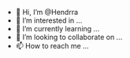 - 👋 Hi, I’m @Hendrra
- 👀 I’m interested in ...
- 🌱 I’m currently learning ...
- 💞️ I’m looking to collaborate on ...
- 📫 How to reach me ...

<!---
Hendrra/Hendrra is a ✨ special ✨ repository because its `README.md` (this file) appears on your GitHub profile.
You can click the Preview link to take a look at your changes.
--->
